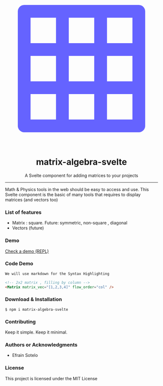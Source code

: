 <p align="center">
<svg width=100% height=3rem xmlns="http://www.w3.org/2000/svg" viewBox="0 0 24 24"><path fill="#6563ff" d="M21,2H3A1,1,0,0,0,2,3V21a1,1,0,0,0,1,1H21a1,1,0,0,0,1-1V3A1,1,0,0,0,21,2ZM8,20H4V16H8Zm0-6H4V10H8ZM8,8H4V4H8Zm6,12H10V16h4Zm0-6H10V10h4Zm0-6H10V4h4Zm6,12H16V16h4Zm0-6H16V10h4Zm0-6H16V4h4Z"/></svg>
</p>

<h1 align="center"> matrix-algebra-svelte </h1>

<p align="center"> A Svelte component for adding matrices to your projects </p>

<hr/>

<p> Math & Physics tools in the web should be easy to access and use. This Svelte component is the basic of many tools that requires to display matrices (and vectors too) </p>

<h3> List of features </h3>

<ul>
  <li>Matrix :  square. Future: symmetric, non-square ,  diagonal</li>
  <li>Vectors (future)</li>
</ul>

<h3> Demo </h3>

<a href="https://svelte.dev/repl/41c938b499804b22962328cfa13defd7?version=3.24.0"> Check a demo (REPL)</a>

<h3> Code Demo </h3>

```html
We will use markdown for the Syntax Highlighting

<!-- 2x2 matrix , filling by column -->
<Matrix matrix_vec="[1,2,3,4]" flow_order="col" />
```

<h3> Download & Installation </h3>

```shell
$ npm i matrix-algebra-svelte
```

<h3>Contributing</h3>
Keep it simple. Keep it minimal.

<h3>Authors or Acknowledgments</h3>
<ul>
  <li>Efrain Sotelo</li>
</ul>

<h3>License</h3>

This project is licensed under the MIT License

